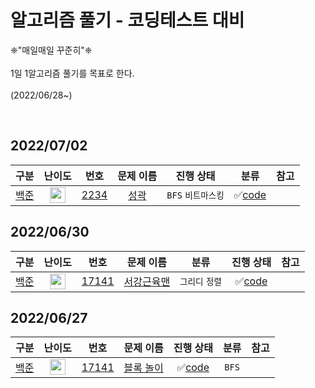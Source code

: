 # 알고리즘 풀기 - 코딩테스트 대비
❈"매일매일 꾸준히"❈  
<br/>
1일 1알고리즘 풀기를 목표로 한다.  
<br/>
(2022/06/28~)

<br/>  

## 2022/07/02

| 구분 | 난이도 | 번호 | 문제 이름 | 진행 상태 | 분류 | 참고 |
|:------:|:------:|:----:|:---------:|:---------:|:---------:|:---------:|
| [백준](BAEKJOON) | <img height="25px" width="25px" src="https://static.solved.ac/tier_small/12.svg"/> | [2234](https://www.acmicpc.net/problem/2234) | [성곽](https://www.acmicpc.net/problem/2234) | `BFS` `비트마스킹` | :white_check_mark:[code](BAEKJOON/BOJ_G4_2234_성곽.java) |



## 2022/06/30

| 구분 | 난이도 | 번호 | 문제 이름 | 분류 | 진행 상태 | 참고 |
|:------:|:------:|:----:|:---------:|:---------:|:---------:|:---------:|
| [백준](BAEKJOON) | <img height="25px" width="25px" src="https://static.solved.ac/tier_small/8.svg"/> | [17141](https://www.acmicpc.net/problem/20300) | [서강근육맨](https://www.acmicpc.net/problem/20300) | `그리디` `정렬` | :white_check_mark:[code](BAEKJOON/BOJ_S3_20300_서강근육맨.java) |



## 2022/06/27

| 구분 | 난이도 | 번호 | 문제 이름 | 진행 상태 | 분류 | 참고 |
|:------:|:------:|:----:|:---------:|:---------:|:---------:|:---------:|
| [백준](BAEKJOON) | <img height="25px" width="25px" src="https://static.solved.ac/tier_small/12.svg"/> | [17141](https://www.acmicpc.net/problem/17141) | [블록 놀이](https://www.acmicpc.net/problem/17141) | :white_check_mark:[code](BAEKJOON/BOJ_G4_17141_연구소2) | `BFS`  


